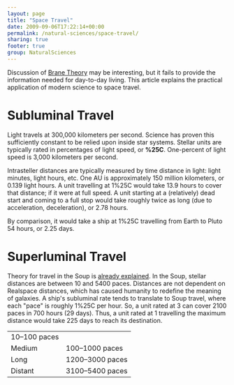 ```yaml
---
layout: page
title: "Space Travel"
date: 2009-09-06T17:22:14+00:00
permalink: /natural-sciences/space-travel/
sharing: true
footer: true
group: NaturalSciences
---
```


Discussion of [Brane Theory](/natural-sciences/brane-theory) may be interesting, but it fails to
provide the information needed for day-to-day living. This article
explains the practical application of modern science to space travel.



Subluminal Travel
=================

Light travels at 300,000 kilometers per second. Science has proven this
sufficiently constant to be relied upon inside star systems. Stellar
units are typically rated in percentages of light speed, or **%25C**.
One-percent of light speed is 3,000 kilometers per second.

Intrasteller distances are typically measured by time distance in light:
light minutes, light hours, etc. One AU is approximately 150 million
kilometers, or 0.139 light hours. A unit travelling at 1%25C would take
13.9 hours to cover that distance; if it were at full speed. A unit
starting at a (relatively) dead start and coming to a full stop would
take roughly twice as long (due to acceleration, deceleration), or 2.78
hours.

By comparison, it would take a ship at 1%25C travelling from Earth to
Pluto 54 hours, or 2.25 days.

Superluminal Travel
===================

Theory for travel in the Soup is [already explained](/natural-sciences/brane-theory).  In
the Soup, stellar distances are between 10 and 5400 paces. Distances
are not dependent on Realspace distances, which has caused humanity to
redefine the meaning of galaxies. A ship's subluminal rate tends to
translate to Soup travel, where each "pace" is roughly 1%25C per hour.
So, a unit rated at 3 can cover 2100 paces in 700 hours (29 days). Thus,
a unit rated at 1 travelling the maximum distance would take 225 days to
reach its destination.


<table class='table'><tr>
  <td>10&ndash;100 paces</td>
</tr>
<tr>
  <td>Medium</td>
  <td>100&ndash;1000 paces</td>
</tr>
<tr>
  <td>Long</td>
  <td>1200&ndash;3000 paces</td>
</tr>
<tr>
  <td>Distant</td>
  <td>3100&ndash;5400 paces</td>
</tr>
</table>




